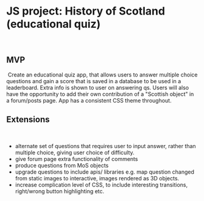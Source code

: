 # JS project: History of Scotland (educational quiz)
​
## MVP
​
Create an educational quiz app, that allows users to answer multiple choice questions and gain a score that is saved in a database to be used in a leaderboard. Extra info is shown to user on answering qs. Users will also have the opportunity to add their own contribution of a "Scottish object" in a forum/posts page. App has a consistent CSS theme throughout.
​
## Extensions
​
- alternate set of questions that requires user to input answer, rather than multiple choice, giving user choice of difficulty.
- give forum page extra functionality of comments
- produce questions from MoS objects
- upgrade questions to include apis/ libraries e.g. map question changed from static images to interactive, images rendered as 3D objects.
- increase complication level of CSS, to include interesting transitions, right/wrong button highlighting etc.